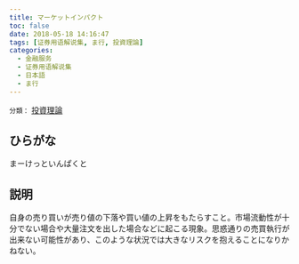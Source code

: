 ```yaml
---
title: マーケットインパクト
toc: false
date: 2018-05-18 14:16:47
tags: [证券用语解说集, ま行, 投資理論]
categories:
  - 金融服务
  - 证券用语解说集
  - 日本語
  - ま行
---
```


`分類：` [投資理論](/tags/投資理論/)

## ひらがな

まーけっといんぱくと

## 説明

自身の売り買いが売り値の下落や買い値の上昇をもたらすこと。市場流動性が十分でない場合や大量注文を出した場合などに起こる現象。思惑通りの売買執行が出来ない可能性があり、このような状況では大きなリスクを抱えることになりかねない。

